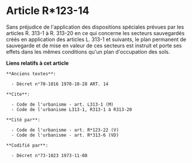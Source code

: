 # Article R*123-14

Sans préjudice de l'application des dispositions spéciales prévues par les articles R. 313-1 à R. 313-20 en ce qui concerne
les secteurs sauvegardés créés en application des articles L. 313-1 et suivants, le plan permanent de sauvegarde et de mise
en valeur de ces secteurs est instruit et porte ses effets dans les mêmes conditions qu'un plan d'occupation des sols.

**Liens relatifs à cet article**

	**Anciens textes**:

	  - Décret n°70-1016 1970-10-28 ART. 14

	**Cite**:

	  - Code de l'urbanisme - art. L313-1 (M)
	  - Code de l'urbanisme L313-1, R313-1 à R313-20

	**Cité par**:

	  - Code de l'urbanisme - art. R*123-22 (V)
	  - Code de l'urbanisme - art. R*313-6 (VD)

	**Codifié par**:

	  - Décret n°73-1023 1973-11-08

